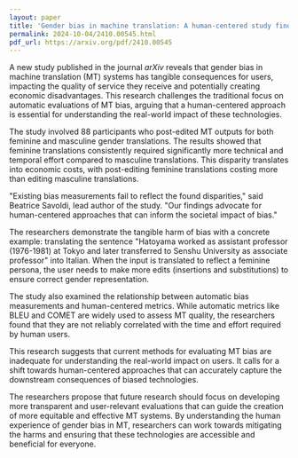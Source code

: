```yaml
---
layout: paper
title: 'Gender bias in machine translation: A human-centered study finds tangible harms'
permalink: 2024-10-04/2410.00545.html
pdf_url: https://arxiv.org/pdf/2410.00545
---
```


A new study published in the journal *arXiv* reveals that gender bias in machine translation (MT) systems has tangible consequences for users, impacting the quality of service they receive and potentially creating economic disadvantages. This research challenges the traditional focus on automatic evaluations of MT bias, arguing that a human-centered approach is essential for understanding the real-world impact of these technologies.

The study involved 88 participants who post-edited MT outputs for both feminine and masculine gender translations. The results showed that feminine translations consistently required significantly more technical and temporal effort compared to masculine translations. This disparity translates into economic costs, with post-editing feminine translations costing more than editing masculine translations.

"Existing bias measurements fail to reflect the found disparities," said Beatrice Savoldi, lead author of the study. "Our findings advocate for human-centered approaches that can inform the societal impact of bias."

The researchers demonstrate the tangible harm of bias with a concrete example: translating the sentence "Hatoyama worked as assistant professor (1976-1981) at Tokyo and later transferred to Senshu University as associate professor" into Italian. When the input is translated to reflect a feminine persona, the user needs to make more edits (insertions and substitutions) to ensure correct gender representation.

The study also examined the relationship between automatic bias measurements and human-centered metrics. While automatic metrics like BLEU and COMET are widely used to assess MT quality, the researchers found that they are not reliably correlated with the time and effort required by human users.

This research suggests that current methods for evaluating MT bias are inadequate for understanding the real-world impact on users. It calls for a shift towards human-centered approaches that can accurately capture the downstream consequences of biased technologies.

The researchers propose that future research should focus on developing more transparent and user-relevant evaluations that can guide the creation of more equitable and effective MT systems. By understanding the human experience of gender bias in MT, researchers can work towards mitigating the harms and ensuring that these technologies are accessible and beneficial for everyone.
